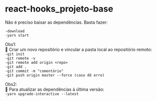 # react-hooks_projeto-base
Não é preciso baixar as dependências. Basta fazer:<br>

`-download`<br>
`-yarn start`<br>

Obs1: <br> :speech_balloon:
Criar um novo reposítório e vincular a pasta local ao repositório remoto:<br>
`-git init`<br>
`-git remote -v`<br>
`-git remote add origin <repo>`<br>
`-git add .`<br>
`-git commit -m "comentário"`<br>
`-git push origin master --force (caso dê erro)`<br>

Obs2: <br> :speech_balloon:
Para atualizar as dependências à última versão:<br>
`-yarn upgrade-interactive --latest` 
